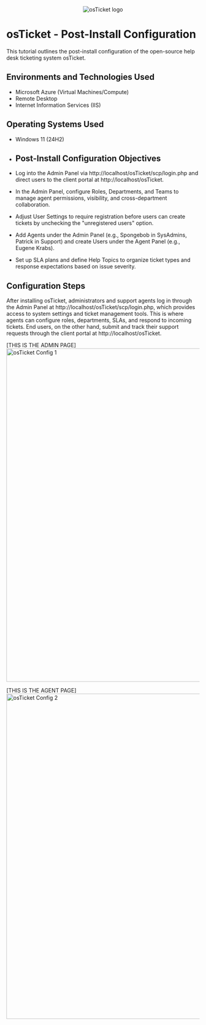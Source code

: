 <p align="center">
<img src="https://i.imgur.com/Clzj7Xs.png" alt="osTicket logo"/>
</p>

<h1>osTicket - Post-Install Configuration</h1>
This tutorial outlines the post-install configuration of the open-source help desk ticketing system osTicket.<br />


<h2>Environments and Technologies Used</h2>

- Microsoft Azure (Virtual Machines/Compute)
- Remote Desktop
- Internet Information Services (IIS)

<h2>Operating Systems Used </h2>

- Windows 11</b> (24H2)

- <h2>Post-Install Configuration Objectives</h2>
- Log into the Admin Panel via http://localhost/osTicket/scp/login.php and direct users to the client portal at http://localhost/osTicket.
- In the Admin Panel, configure Roles, Departments, and Teams to manage agent permissions, visibility, and cross-department collaboration.
- Adjust User Settings to require registration before users can create tickets by unchecking the "unregistered users" option.
- Add Agents under the Admin Panel (e.g., Spongebob in SysAdmins, Patrick in Support) and create Users under the Agent Panel (e.g., Eugene Krabs).
- Set up SLA plans and define Help Topics to organize ticket types and response expectations based on issue severity.

<h2>Configuration Steps</h2>

</p>
After installing osTicket, administrators and support agents log in through the Admin Panel at http://localhost/osTicket/scp/login.php, which provides access to system settings and ticket management tools. This is where agents can configure roles, departments, SLAs, and respond to incoming tickets. End users, on the other hand, submit and track their support requests through the client portal at http://localhost/osTicket.
</p>
[THIS IS THE ADMIN PAGE]
<img width="1797" height="868" alt="osTicket Config 1" src="https://github.com/user-attachments/assets/19a06f5a-4970-4be6-9f9d-26260a30b469" />
</p>
[THIS IS THE AGENT PAGE]
<img width="1866" height="847" alt="osTicket Config 2" src="https://github.com/user-attachments/assets/8ec1f3c9-a6c4-43b9-9a2c-a04dc87d9477" />

